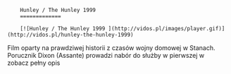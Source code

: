 
        Hunley / The Hunley 1999 
        =============
        
        [![Hunley / The Hunley 1999 ](http://vidos.pl/images/player.gif)](http://vidos.pl/hunley-the-hunley-1999)
        
        
 Film oparty na prawdziwej historii z czasów wojny domowej w Stanach. Porucznik Dixon (Assante) prowadzi nabór do służby w pierwszej w zobacz pełny opis
    